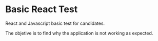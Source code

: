 # Basic React Test
React and Javascript basic test for candidates.

The objetive is to find why the application is not working as expected.
